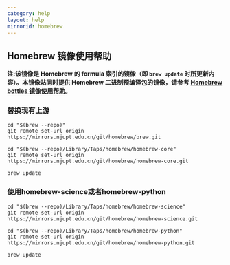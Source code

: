 ```yaml
---
category: help
layout: help
mirrorid: homebrew
---
```


## Homebrew 镜像使用帮助

**注:该镜像是 Homebrew 的 formula 索引的镜像（即 `brew update` 时所更新内容）。本镜像站同时提供 Homebrew 二进制预编译包的镜像，请参考 [Homebrew bottles 镜像使用帮助](https://mirrors.njupt.edu.cn/help/homebrew-bottles/)。**

### 替换现有上游

```
cd "$(brew --repo)"
git remote set-url origin https://mirrors.njupt.edu.cn/git/homebrew/brew.git

cd "$(brew --repo)/Library/Taps/homebrew/homebrew-core"
git remote set-url origin https://mirrors.njupt.edu.cn/git/homebrew/homebrew-core.git

brew update
```

### 使用homebrew-science或者homebrew-python

```
cd "$(brew --repo)/Library/Taps/homebrew/homebrew-science"
git remote set-url origin https://mirrors.njupt.edu.cn/git/homebrew/homebrew-science.git

cd "$(brew --repo)/Library/Taps/homebrew/homebrew-python"
git remote set-url origin https://mirrors.njupt.edu.cn/git/homebrew/homebrew-python.git

brew update
```
